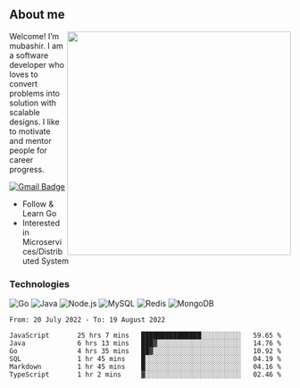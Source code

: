 ## About me

<img align="right" src="https://github-readme-stats-zhiwei-feng.vercel.app/api?username=mub4shir&show_icons=true" width="400" />

Welcome! I’m mubashir. I am a software developer who loves to convert problems into solution with scalable designs. I like to motivate and mentor people for career progress.

[![Gmail Badge](https://img.shields.io/badge/-mubashir11131719@gmail.com-c14438?style=flat-square&logo=Gmail&logoColor=white&link=mailto:mubashir11131719@gmail.com)](mailto:mubashir11131719@gmail.com)




- Follow & Learn Go
- Interested in Microservices/Distributed System


### Technologies
![Go](https://img.shields.io/badge/-Go-000000?style=flat-square&logo=go)
![Java](https://img.shields.io/badge/-Java-E34A86?style=flat-square&logo=java)
![Node.js](https://img.shields.io/badge/-Node.js-000000?style=flat-square&logo=node.js)
![MySQL](https://img.shields.io/badge/-MySQL-orange?style=flat-square&logo=MySQL)
![Redis](https://img.shields.io/badge/-Redis-black?style=flat-square&logo=Redis)
![MongoDB](https://img.shields.io/badge/-MongoDB-000000?style=flat-square&logo=mongodb)






<!--START_SECTION:waka-->

```text
From: 20 July 2022 - To: 19 August 2022

JavaScript       25 hrs 7 mins   ███████████████░░░░░░░░░░   59.65 %
Java             6 hrs 13 mins   ███▓░░░░░░░░░░░░░░░░░░░░░   14.76 %
Go               4 hrs 35 mins   ██▓░░░░░░░░░░░░░░░░░░░░░░   10.92 %
SQL              1 hr 45 mins    █░░░░░░░░░░░░░░░░░░░░░░░░   04.19 %
Markdown         1 hr 45 mins    █░░░░░░░░░░░░░░░░░░░░░░░░   04.16 %
TypeScript       1 hr 2 mins     ▓░░░░░░░░░░░░░░░░░░░░░░░░   02.46 %
```

<!--END_SECTION:waka-->
</p>


